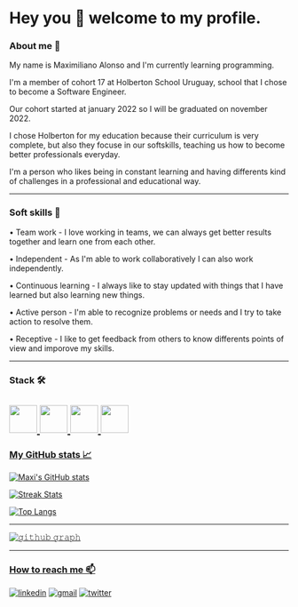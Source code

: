 # Hey you 👋 welcome to my profile.

### About me 🌱

My name is Maximiliano Alonso and I'm currently learning programming.

I'm a member of cohort 17 at Holberton School Uruguay, school that I chose to become a Software Engineer. 

Our cohort started at january 2022 so I will be graduated on november 2022. 

I chose Holberton for my education because their curriculum is very complete, but also they focuse in our softskills, teaching us how to become better professionals everyday.

I'm a person who likes being in constant learning and having differents kind of challenges in a professional and educational way.

---

### Soft skills 💬

  • Team work - I love working in teams, we can always get better results together and learn one from each other.
  
  • Independent - As I'm able to work collaboratively I can also work independently.
  
  • Continuous learning - I always like to stay updated with things that I have learned but also learning new things. 
  
  • Active person - I'm able to recognize problems or needs and I try to take action to resolve them. 
  
  • Receptive - I like to get feedback from others to know differents points of view and imporove my skills.

---

### Stack 🛠

<a href="https://www.cprogramming.com/" target="_blank" ><img src="https://user-images.githubusercontent.com/98346306/163439398-d1d218b4-8d7d-46e8-8ccc-02f497d45fd3.png" width="50" height="50"/>
<a href="https://www.python.org/" target="_blank" ><img src="https://upload.wikimedia.org/wikipedia/commons/thumb/c/c3/Python-logo-notext.svg/2048px-Python-logo-notext.svg.png" width="50" height="50"/>
<a href="https://github.com/" target="_blank" ><img src="https://pngimg.com/uploads/github/github_PNG83.png" width="50" height="50"/>
<a href="https://git-scm.com/" target="_blank" ><img src="https://git-scm.com/images/logos/downloads/Git-Icon-1788C.png" width="50" height="50"/>
---

### My GitHub stats 📈

<div align="left">

![Maxi's GitHub stats](https://github-readme-stats.vercel.app/api?username=MaxiHBTN&count_private=true&theme=react)
  
![Streak Stats](https://github-readme-streak-stats.herokuapp.com?user=MaxiHBTN&theme=react)
  
![Top Langs](https://github-readme-stats.vercel.app/api/top-langs/?username=MaxiHBTN&layout=compact&theme=react)

</div>

---

![𝚐𝚒𝚝𝚑𝚞𝚋 𝚐𝚛𝚊𝚙𝚑](https://activity-graph.herokuapp.com/graph?username=MaxiHBTN&theme=react-dark&area=true)

---
### How to reach me 📫

[![linkedin](https://img.shields.io/badge/linkedin-0A66C2?style=for-the-badge&logo=linkedin&logoColor=white)](https://www.linkedin.com/in/maximiliano-alonso-262b05123/)
[![gmail](https://img.shields.io/badge/Gmail-D14836?style=for-the-badge&logo=gmail&logoColor=white)](mailto:malonsogamba@gmail.com)
[![twitter](https://img.shields.io/badge/Twitter-1DA1F2?style=for-the-badge&logo=twitter&logoColor=white)](https://twitter.com/Maxalon3194)
